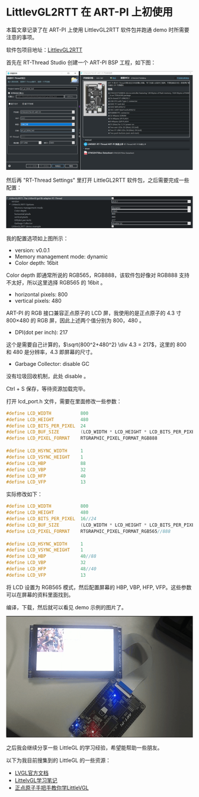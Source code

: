 # LittlevGL2RTT 在 ART-PI 上初使用

本篇文章记录了在 ART-PI 上使用 LittlevGL2RTT 软件包并跑通 demo 时所需要注意的事项。

软件包项目地址：[LittlevGL2RTT](https://github.com/liu2guang/LittlevGL2RTT#readme) 

首先在 RT-Thread Studio 创建一个 ART-PI BSP 工程，如下图：

![](images/image-20201118201544373.png)

然后再 "RT-Thread Settings" 里打开 LittleGL2RTT 软件包，之后需要完成一些配置：

![](images/image-20201118201720395.png)

我的配置选项如上图所示：

- version: v0.0.1
- Memory management mode: dynamic
- Color depth: 16bit

Color depth 即通常所说的 RGB565，RGB888，该软件包好像对 RGB888 支持不太好，所以这里选择 RGB565 的 16bit 。

- horizontal pixels: 800
- vertical pixels: 480

ART-PI 的 RGB 接口兼容正点原子的 LCD 屏，我使用的是正点原子的 4.3 寸 800×480 的 RGB 屏，因此上述两个值分别为 800，480 。

- DPI(dot per inch): 217

这个是需要自己计算的，$\sqrt{800^2+480^2} \div 4.3 = 217$，这里的 800 和 480 是分辨率，4.3 即屏幕的尺寸。

- Garbage Collector: disable GC

没有垃圾回收机制，此处 disable 。

Ctrl + S 保存，等待资源加载完毕。

打开 lcd_port.h 文件，需要在里面修改一些参数：

```C
#define LCD_WIDTH           800
#define LCD_HEIGHT          480
#define LCD_BITS_PER_PIXEL  24
#define LCD_BUF_SIZE        (LCD_WIDTH * LCD_HEIGHT * LCD_BITS_PER_PIXEL / 8)
#define LCD_PIXEL_FORMAT    RTGRAPHIC_PIXEL_FORMAT_RGB888

#define LCD_HSYNC_WIDTH     1
#define LCD_VSYNC_HEIGHT    1
#define LCD_HBP             88
#define LCD_VBP             32
#define LCD_HFP             40
#define LCD_VFP             13
```

实际修改如下：

```C
#define LCD_WIDTH           800
#define LCD_HEIGHT          480
#define LCD_BITS_PER_PIXEL  16//24
#define LCD_BUF_SIZE        (LCD_WIDTH * LCD_HEIGHT * LCD_BITS_PER_PIXEL / 8)
#define LCD_PIXEL_FORMAT    RTGRAPHIC_PIXEL_FORMAT_RGB565//888

#define LCD_HSYNC_WIDTH     1
#define LCD_VSYNC_HEIGHT    1
#define LCD_HBP             40//88
#define LCD_VBP             32
#define LCD_HFP             48//40
#define LCD_VFP             13
```

将 LCD 设置为 RGB565 模式，然后配置屏幕的 HBP, VBP, HFP, VFP。这些参数可以在屏幕的资料里面找到。

编译，下载，然后就可以看见 demo 示例的图片了。

![](images/tmp.gif)

之后我会继续分享一些 LittleGL 的学习经验，希望能帮助一些朋友。

以下为我目前搜集到的 LittleGL 的一些资源：

- [LVGL官方文档](https://docs.lvgl.io/latest/en/html/index.html)
- [LittelvGL学习笔记](https://littlevgl.readthedocs.io/en/latest/index.html)
- [正点原子手把手教你学LittleVGL](http://www.openedv.com/docs/book-videos/zdyzshipin/4free/littleVGL.html)

